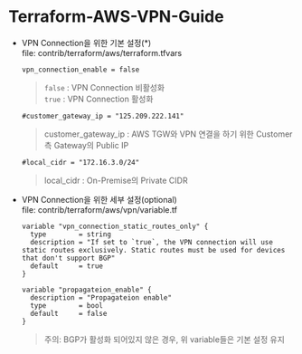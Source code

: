 # Terraform-AWS-VPN-Guide
- VPN Connection을 위한 기본 설정(*)  
  file: contrib/terraform/aws/terraform.tfvars
  ```
  vpn_connection_enable = false
  ```
  > `false` : VPN Connection 비활성화  
  > `true` : VPN Connection 활성화
  ```
  #customer_gateway_ip = "125.209.222.141"
  ```
  > customer_gateway_ip : AWS TGW와 VPN 연결을 하기 위한 Customer측 Gateway의 Public IP
  ```
  #local_cidr = "172.16.3.0/24"
  ```
  > local_cidr : On-Premise의 Private CIDR

- VPN Connection을 위한 세부 설정(optional)  
  file: contrib/terraform/aws/vpn/variable.tf  
  ```
  variable "vpn_connection_static_routes_only" {
    type        = string
    description = "If set to `true`, the VPN connection will use static routes exclusively. Static routes must be used for devices that don't support BGP"
    default     = true
  }
  
  variable "propagateion_enable" {                                                                                                                              
    description = "Propagateion enable"
    type        = bool
    default     = false
  }
  ```
  > 주의: BGP가 활성화 되어있지 않은 경우, 위 variable들은 기본 설정 유지
